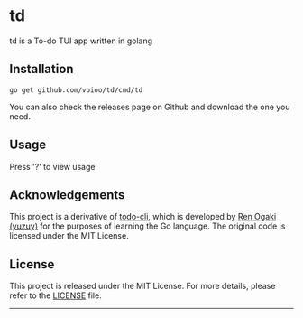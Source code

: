 # td

td is a To-do TUI app written in golang

## Installation

```
go get github.com/voioo/td/cmd/td
```

You can also check the releases page on Github and download the one you need.

## Usage

Press '?' to view usage

## Acknowledgements

This project is a derivative of [todo-cli](https://github.com/yuzuy/todo-cli), which is developed by [Ren Ogaki (yuzuy)](https://github.com/yuzuy) for the purposes of learning the Go language. The original code is licensed under the MIT License.

## License

This project is released under the MIT License. For more details, please refer to the [LICENSE](LICENSE) file.

---
